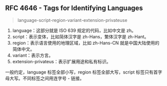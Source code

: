## RFC 4646 - Tags for Identifying Languages

> language-script-region-variant-extension-privateuse

1. language：这部分就是 ISO 639 规定的代码，比如中文是 zh。
2. script：表示变体，比如简体汉字是 zh-Hans，繁体汉字是 zh-Hant。
3. region：表示语言使用的地理区域，比如 zh-Hans-CN 就是中国大陆使用的简体中文。
4. variant：表示方言。
5. extension-privateus：表示扩展用途和私有标识。

一般约定，language 标签全部小写，region 标签全部大写，script 标签只有首字母大写。不同标签之间用连字号 - 链接。

<!--stackedit_data:
eyJoaXN0b3J5IjpbLTYwMDUwNDc5MF19
-->